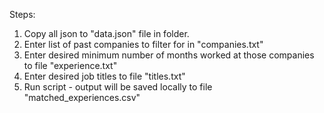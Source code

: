 Steps:

1. Copy all json to "data.json" file in folder.
2. Enter list of past companies to filter for in "companies.txt"
3. Enter desired minimum number of months worked at those companies to file "experience.txt"
4. Enter desired job titles to file "titles.txt"
5. Run script - output will be saved locally to file "matched_experiences.csv"

